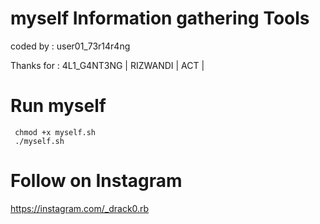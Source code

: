# myself Information gathering Tools

coded by : user01_73r14r4ng

Thanks for : 4L1_G4NT3NG | RIZWANDI | ACT |


 # Run myself
     chmod +x myself.sh
     ./myself.sh


# Follow on Instagram

   https://instagram.com/_drack0.rb

